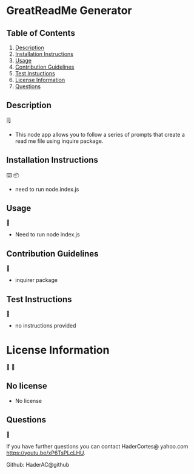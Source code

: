 # GreatReadMe Generator

## Table of Contents
1. [Description](#description)
2. [Installation Instructions](#installation-instructions)
3. [Usage](#usage)
4. [Contribution Guidelines](#contribution-guidelines)
5. [Test Instuctions](#test-instructions)
6. [License Information](#license-information)
7. [Questions](#questions)


## Description
:spiral_notepad:

* This node app allows you to follow a series of prompts that create a read me file using inquire package.

## Installation Instructions

:keyboard:
:package:
* need to run node.index.js

## Usage
:battery:

* Need to run node index.js

## Contribution Guidelines
:link:

* inquirer package

## Test Instructions
:open_book:

* no instructions provided

# License Information
:memo:
:pencil:

## No license

* No license

## Questions
:e-mail:

If you have further questions you can contact HaderCortes@ yahoo.com https://youtu.be/xP6TsPLcLHU.

Github: HaderAC@github 
